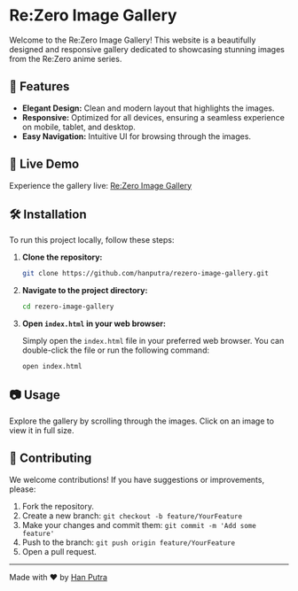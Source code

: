 # Re:Zero Image Gallery

Welcome to the Re:Zero Image Gallery! This website is a beautifully designed and responsive gallery dedicated to showcasing stunning images from the Re:Zero anime series.

## 🌟 Features

- **Elegant Design:** Clean and modern layout that highlights the images.
- **Responsive:** Optimized for all devices, ensuring a seamless experience on mobile, tablet, and desktop.
- **Easy Navigation:** Intuitive UI for browsing through the images.

## 🚀 Live Demo

Experience the gallery live: [Re:Zero Image Gallery](https://hanputra.github.io/rezero-image-gallery/)

## 🛠️ Installation

To run this project locally, follow these steps:

1. **Clone the repository:**

    ```bash
    git clone https://github.com/hanputra/rezero-image-gallery.git
    ```

2. **Navigate to the project directory:**

    ```bash
    cd rezero-image-gallery
    ```

3. **Open `index.html` in your web browser:**

    Simply open the `index.html` file in your preferred web browser. You can double-click the file or run the following command:

    ```bash
    open index.html
    ```

## 📷 Usage

Explore the gallery by scrolling through the images. Click on an image to view it in full size.

## 🤝 Contributing

We welcome contributions! If you have suggestions or improvements, please:

1. Fork the repository.
2. Create a new branch: `git checkout -b feature/YourFeature`
3. Make your changes and commit them: `git commit -m 'Add some feature'`
4. Push to the branch: `git push origin feature/YourFeature`
5. Open a pull request.

---

Made with ❤️ by [Han Putra](https://github.com/hanputra)
